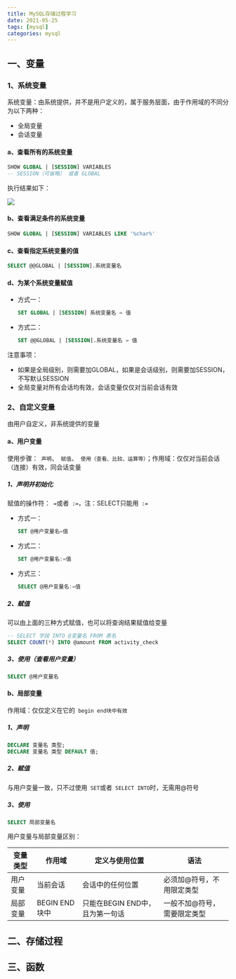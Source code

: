 ```yaml
---
title: MySQL存储过程学习
date: 2021-05-25
tags: [mysql]
categories: mysql
---
```


## 一、变量

### 1、系统变量

系统变量：由系统提供，并不是用户定义的，属于服务层面，由于作用域的不同分为以下两种：

- 全局变量
- 会话变量

#### a、查看所有的系统变量

```sql
SHOW GLOBAL | [SESSION] VARIABLES
-- SESSION（可省略） 或者 GLOBAL
```

执行结果如下：

<img src="https://cos-1301609895.cos.ap-nanjing.myqcloud.com/mysql1.png"/>



#### b、查看满足条件的系统变量

```sql
SHOW GLOBAL | [SESSION] VARIABLES LIKE '%char%'
```



#### c、查看指定系统变量的值

```sql
SELECT @@GLOBAL | [SESSION].系统变量名
```



#### d、为某个系统变量赋值

- 方式一：

  ```sql
  SET GLOBAL | [SESSION] 系统变量名 = 值
  ```

- 方式二：

  ```sql
  SET @@GLOBAL | [SESSION].系统变量名 = 值
  ```

注意事项：

- 如果是全局级别，则需要加GLOBAL，如果是会话级别，则需要加SESSION，不写默认SESSION
- 全局变量对所有会话均有效，会话变量仅仅对当前会话有效



### 2、自定义变量

由用户自定义，非系统提供的变量

#### a、用户变量

使用步骤：` 声明`、` 赋值`、` 使用（查看、比较、运算等）`；作用域：仅仅对当前会话（连接）有效，同会话变量

##### 1、声明并初始化

赋值的操作符：` =`或者` :=`，注：SELECT只能用` :=`

- 方式一：

  ```sql
  SET @用户变量名=值
  ```

- 方式二：

  ```sql
  SET @用户变量名:=值
  ```

- 方式三：

  ```sql
  SELECT @用户变量名:=值
  ```

##### 2、赋值

可以由上面的三种方式赋值，也可以将查询结果赋值给变量

```sql
-- SELECT 字段 INTO @变量名 FROM 表名
SELECT COUNT(*) INTO @amount FROM activity_check
```

##### 3、使用（查看用户变量）

```sql
SELECT @用户变量名
```



#### b、局部变量

作用域：仅仅定义在它的` begin end块中有效`

##### 1、声明

```sql
DECLARE 变量名 类型;
DECLARE 变量名 类型 DEFAULT 值;
```

##### 2、赋值

与用户变量一致，只不过使用` SET`或者` SELECT INTO`时，无需用@符号

##### 3、使用

```sql
SELECT 局部变量名
```

用户变量与局部变量区别：

| 变量类型 | 作用域        | 定义与使用位置                  | 语法                        |
| -------- | ------------- | ------------------------------- | --------------------------- |
| 用户变量 | 当前会话      | 会话中的任何位置                | 必须加@符号，不用限定类型   |
| 局部变量 | BEGIN END块中 | 只能在BEGIN END中，且为第一句话 | 一般不加@符号，需要限定类型 |



## 二、存储过程



## 三、函数



